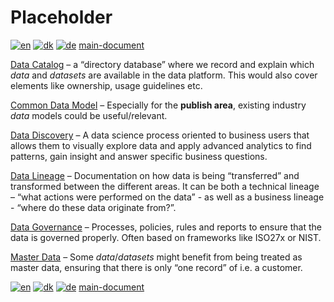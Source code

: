 # Placeholder
[![en](https://img.shields.io/badge/lang-en-red.svg)](README.md)
[![dk](https://img.shields.io/badge/lang-da--dk-green.svg)](README-da.md)
[![de](https://img.shields.io/badge/lang-de-yellow.svg)](README-de.md)
[main-document](../README.md)

[Data Catalog](Data_Catalog/DataCatalog.md) – a “directory database” where we record and explain which *data* and *datasets* are available in the data platform. This would also cover elements like ownership, usage guidelines etc.

[Common Data Model](Common_Data_Model/CommonDataModel.md) – Especially for the **publish area**, existing industry *data* models could be useful/relevant.

[Data Discovery](Data_Discovery/DataDiscovery.md) – A data science process oriented to business users that allows them to visually explore data and apply advanced analytics to find patterns, gain insight and answer specific business questions.

[Data Lineage](Data_Lineage/DataLineage.md) – Documentation on how data is being “transferred” and transformed between the different areas. It can be both a technical lineage – “what actions were performed on the data” - as well as a business lineage - “where do these data originate from?”.

[Data Governance](Data_Governance/DataGovernance.md) – Processes, policies, rules and reports to ensure that the data is governed properly. Often based on frameworks like ISO27x or NIST.

[Master Data](Master_Data/MasterData.md) – Some *data*/*datasets*  might benefit from being treated as master data, ensuring that there is only “one record” of i.e. a customer.




[![en](https://img.shields.io/badge/lang-en-red.svg)](README.md)
[![dk](https://img.shields.io/badge/lang-da--dk-green.svg)](README-da.md)
[![de](https://img.shields.io/badge/lang-de-yellow.svg)](README-de.md)
[main-document](../README.md)